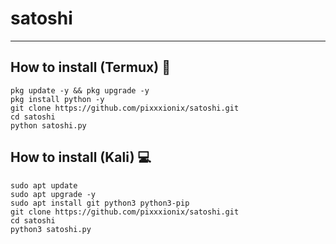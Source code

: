 # satoshi
_____
## How to install (Termux) :iphone:
```
pkg update -y && pkg upgrade -y
pkg install python -y
git clone https://github.com/pixxxionix/satoshi.git
cd satoshi
python satoshi.py
```

## How to install (Kali) :computer:
```
sudo apt update
sudo apt upgrade -y
sudo apt install git python3 python3-pip
git clone https://github.com/pixxxionix/satoshi.git
cd satoshi
python3 satoshi.py
```
